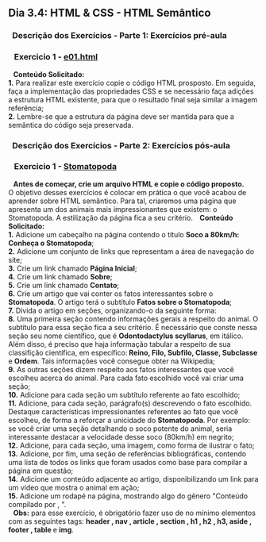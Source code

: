## Dia 3.4: HTML & CSS - HTML Semântico

### &nbsp; Descrição dos Exercícios - Parte 1: Exercícios pré-aula


  ### &nbsp;&nbsp; Exercicio 1 - [e01.html](https://github.com/thosijulio/trybe-exercises/blob/exercises/3.4/1.INTRODUCAO/BLOCO_03/DIA_04/e01.html)
  <b>&nbsp;&nbsp;&nbsp;Conteúdo Solicitado:</b> <br> 
**1.** Para realizar este exercício copie o código HTML prosposto. Em seguida, faça a implementação das propriedades CSS e se necessário faça adições a estrutura HTML existente, para que o resultado final seja similar a imagem referência;<br>
**2.** Lembre-se que a estrutura da página deve ser mantida para que a semântica do código seja preservada.<br>


  ### &nbsp; Descrição dos Exercícios - Parte 2: Exercícios pós-aula

  ### &nbsp;&nbsp; Exercicio 1 - [Stomatopoda](https://github.com/thosijulio/trybe-exercises/blob/exercises/3.4/1.INTRODUCAO/BLOCO_03/DIA_04/Stomatopoda/)
  <b>&nbsp;&nbsp;&nbsp;Antes de começar, crie um arquivo HTML e copie o código proposto.</b> <br>
  O objetivo desses exercícios é colocar em prática o que você acabou de aprender sobre HTML semântico.
  Para tal, criaremos uma página que apresenta um dos animais mais impressionantes que existem: o Stomatopoda. A estilização da página fica a seu critério.
  <b>&nbsp;&nbsp;&nbsp;Conteúdo Solicitado:</b> <br> 
  **1.** Adicione um cabeçalho na página contendo o título <b>Soco a 80km/h: Conheça o Stomatopoda</b>;<br>
  **2.** Adicione um conjunto de links que representam a área de navegação do site;<br>
  **3.** Crie um link chamado <b>Página Inicial</b>;<br>
  **4.** Crie um link chamado <b>Sobre</b>;<br>
  **5.** Crie um link chamado <b>Contato</b>;<br>
  **6.** Crie um artigo que vai conter os fatos interessantes sobre o <b>Stomatopoda</b>. O artigo terá o subtítulo <b>Fatos sobre o Stomatopoda</b>;<br>
  **7.** Divida o artigo em seções, organizando-o da seguinte forma:<br>
  **8.** Uma primeira seção contendo informações gerais a respeito do animal. O subtítulo para essa seção fica a seu critério. É necessário que conste nessa seção seu nome científico, que é <b>Odontodactylus scyllarus</b>, em itálico. Além disso, é preciso que haja informação tabular a respeito de sua classifição científica, em específico:<b> Reino, Filo, Subfilo, Classe, Subclasse </b>e <b>Ordem</b>. Tais informações você consegue obter na Wikipedia;<br>
  **9.** As outras seções dizem respeito aos fatos interessantes que você escolheu acerca do animal. Para cada fato escolhido você vai criar uma seção;<br>
  **10.** Adicione para cada seção um subtítulo referente ao fato escolhido;<br>
  **11.** Adicione, para cada seção, parágrafo(s) descrevendo o fato escolhido. Destaque características impressionantes referentes ao fato que você escolheu, de forma a reforçar a unicidade do <b>Stomatopoda</b>. Por exemplo: se você criar uma seção detalhando o soco potente do animal, seria interessante destacar a velocidade desse soco (80km/h) em negrito;<br>
  **12.** Adicione, para cada seção, uma imagem, como forma de ilustrar o fato;<br>
  **13.** Adicione, por fim, uma seção de referências bibliográficas, contendo uma lista de todos os links que foram usados como base para compilar a página em questão;<br>
  **14.** Adicione um conteúdo adjacente ao artigo, disponibilizando um link para um vídeo que mostra o animal em ação;<br>
  **15.** Adicione um rodapé na página, mostrando algo do gênero "Conteúdo compilado por <insere seu nome>, <ano atual>".<br>
  <b>&nbsp;&nbsp;&nbsp;Obs:</b> para esse exercício, é obrigatório fazer uso de no mínimo elementos com as seguintes tags: <b> header , nav , article , section , h1 , h2 , h3, aside , footer , table </b> e <b>img</b>.
